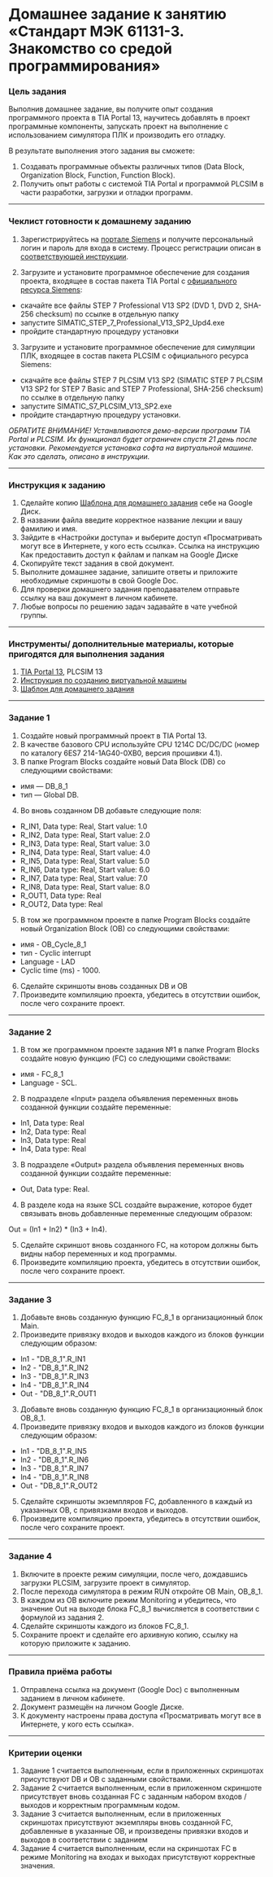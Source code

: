 # Домашнее задание к занятию «Стандарт МЭК 61131-3. Знакомство со средой программирования»

### Цель задания

Выполнив домашнее задание, вы получите опыт создания программного проекта в TIA Portal 13, научитесь добавлять в проект программные компоненты, запускать проект на выполнение с использованием симулятора ПЛК и производить его отладку.

В результате выполнения этого задания вы сможете:

1. Создавать программные объекты различных типов (Data Block, Organization Block, Function, Function Block).
2. Получить опыт работы с системой TIA Portal и программой PLCSIM в части разработки, загрузки и отладки программ.

------

### Чеклист готовности к домашнему заданию

1. Зарегистрируйтесь на [портале Siemens](https://mall.industry.siemens.com/goos/WelcomePage.aspx?regionUrl=/ru&language=ru) и получите персональный логин и пароль для входа в систему. Процесс регистрации описан в [соответствующей инструкции](https://docs.google.com/presentation/d/1RPHvCE2OxBbHRMWSAV2E-HxscZvR2nRIZVHCy8hvjJE/edit?usp=sharing).

2. Загрузите и установите программное обеспечение для создания проекта, входящее в состав пакета TIA Portal с [официального ресурса Siemens](https://support.industry.siemens.com/cs/document/78793685/simatic-step-7-(tia-portal)-v13-trial-download?dti=0&lc=en-DE):
- скачайте все файлы STEP 7 Professional V13 SP2 (DVD 1, DVD 2, SHA-256 checksum) по ссылке в отдельную папку
- запустите SIMATIC_STEP_7_Professional_V13_SP2_Upd4.exe
- пройдите стандартную процедуру установки

3. Загрузите и установите программное обеспечение для симуляции ПЛК, входящее в состав пакета PLCSIM с официального ресурса Siemens:

- скачайте все файлы STEP 7 PLCSIM V13 SP2 (SIMATIC STEP 7 PLCSIM V13 SP2 for STEP 7 Basic and STEP 7 Professional, SHA-256 checksum) по ссылке в отдельную папку
- запустите SIMATIC_S7_PLCSIM_V13_SP2.exe
- пройдите стандартную процедуру установки.

*ОБРАТИТЕ ВНИМАНИЕ! Устанвливаются демо-версии программ TIA Portal и PLCSIM. Их функционал будет ограничен спустя 21 день после установки. Рекомендуется установка софта на виртуальной машине. Как это сделать, описано в инструкции.*

------

### Инструкция к заданию

1. Сделайте копию [Шаблона для домашнего задания](https://docs.google.com/document/d/1MiwldIkT0D7OWcygHadT0PwvF4M3eY3FKipRuTsttIs/edit?usp=sharing) себе на Google Диск.
2. В названии файла введите корректное название лекции и вашу фамилию и имя.
3. Зайдите в «Настройки доступа» и выберите доступ «Просматривать могут все в Интернете, у кого есть ссылка». Ссылка на инструкцию Как предоставить доступ к файлам и папкам на Google Диске
4. Скопируйте текст задания в свой документ.
5. Выполните домашнее задание, запишите ответы и приложите необходимые скриншоты в свой Google Doc.
6. Для проверки домашнего задания преподавателем отправьте ссылку на ваш документ в личном кабинете.
7. Любые вопросы по решению задач задавайте в чате учебной группы.


------

### Инструменты/ дополнительные материалы, которые пригодятся для выполнения задания

1. [TIA Portal 13](https://support.industry.siemens.com/cs/document/109745155/simatic-step-7-including-plcsim-v13-sp2-trial-download?dti=0&lc=en-WW), PLCSIM 13
2. [Инструкция по созданию виртуальной машины](https://docs.google.com/presentation/d/1psnSlotXT7cr8ECnaZaTCDLnIyYOGUzCArLeydeRztY/edit?usp=sharing)
3. [Шаблон для домашнего задания](https://docs.google.com/document/d/1MiwldIkT0D7OWcygHadT0PwvF4M3eY3FKipRuTsttIs/edit?usp=sharing)

------

### Задание 1

1. Создайте новый программный проект в TIA Portal 13.
2. В качестве базового CPU используйте CPU 1214C DC/DC/DC (номер по каталогу 6ES7 214-1AG40-0XB0, версия прошивки 4.1).
3. В папке Program Blocks создайте новый Data Block (DB) со следующими свойствами:
- имя — DB_8_1
- тип — Global DB.
4. Во вновь созданном DB добавьте следующие поля:
- R_IN1, Data type: Real, Start value: 1.0
- R_IN2, Data type: Real, Start value: 2.0
- R_IN3, Data type: Real, Start value: 3.0
- R_IN4, Data type: Real, Start value: 4.0
- R_IN5, Data type: Real, Start value: 5.0
- R_IN6, Data type: Real, Start value: 6.0
- R_IN7, Data type: Real, Start value: 7.0
- R_IN8, Data type: Real, Start value: 8.0
- R_OUT1, Data type: Real
- R_OUT2, Data type: Real
5. В том же программном проекте в папке Program Blocks создайте новый Organization Block (OB) со следующими свойствами:
- имя - OB_Cycle_8_1
- тип - Cyclic interrupt
- Language - LAD
- Cyclic time (ms) - 1000.
6. Сделайте скриншоты вновь созданных DB и OB
7. Произведите компиляцию проекта, убедитесь в отсутствии ошибок, после чего сохраните проект.

------

### Задание 2

1. В том же программном проекте задания №1 в папке Program Blocks создайте новую функцию (FC) со следующими свойствами:
- имя - FC_8_1
- Language - SCL.
2. В подразделе «Input» раздела объявления переменных вновь созданной функции создайте переменные:
- In1, Data type: Real
- In2, Data type: Real
- In3, Data type: Real
- In4, Data type: Real
3. В подразделе «Output» раздела объявления переменных вновь созданной функции создайте переменные:
- Out, Data type: Real.
4. В разделе кода на языке SCL создайте выражение, которое будет связывать вновь добавленные переменные следующим образом:

Out = (In1 + In2) * (In3 + In4).

5. Сделайте скриншот вновь созданного FC, на котором должны быть видны набор переменных и код программы.
6. Произведите компиляцию проекта, убедитесь в отсутствии ошибок, после чего сохраните проект.

------

### Задание 3

1. Добавьте вновь созданную функцию FC_8_1 в организационный блок Main.
2. Произведите привязку входов и выходов каждого из блоков функции следующим образом:
- In1 - "DB_8_1".R_IN1
- In2 - "DB_8_1".R_IN2
- In3 - "DB_8_1".R_IN3
- In4 - "DB_8_1".R_IN4
- Out - "DB_8_1".R_OUT1
3. Добавьте вновь созданную функцию FC_8_1 в организационный блок OB_8_1.
4. Произведите привязку входов и выходов каждого из блоков функции следующим образом:
- In1 - "DB_8_1".R_IN5
- In2 - "DB_8_1".R_IN6
- In3 - "DB_8_1".R_IN7
- In4 - "DB_8_1".R_IN8
- Out - "DB_8_1".R_OUT2
5. Сделайте скриншоты экземпляров FC, добавленного в каждый из указанных OB, с привязками входов и выходов.
6. Произведите компиляцию проекта, убедитесь в отсутствии ошибок, после чего сохраните проект.

------

### Задание 4

1. Включите в проекте режим симуляции, после чего, дождавшись загрузки PLCSIM, загрузите проект в симулятор.
2. После перехода симулятора в режим RUN откройте OB Main, OB_8_1.
3. В каждом из OB включите режим Monitoring и убедитесь, что значение Out на выходе блока FC_8_1 вычисляется в соответствии с формулой из задания 2.
4. Сделайте скриншоты каждого из блоков FC_8_1.
5. Сохраните проект и сделайте его архивную копию, ссылку на которую приложите к заданию.

------

### Правила приёма работы

1. Отправлена ссылка на документ (Google Doc) с выполненным заданием в личном кабинете.
2. Документ размещён на личном Google Диске.
3. К документу настроены права доступа «Просматривать могут все в Интернете, у кого есть ссылка».

------

### Критерии оценки

1. Задание 1 считается выполненным, если в приложенных скриншотах присутствуют DB и OB с заданными свойствами.
2. Задание 2 считается выполненным, если в приложенном скриншоте присутствует вновь созданная FC с заданным набором входов / выходов  и корректным программным кодом.
3. Задание 3 считается выполненным, если в приложенных скриншотах присутствуют экземпляры вновь созданной FC, добавленные в указанные OB, и произведены привязки входов и выходов в соответствии с заданием
4. Задание 4 считается выполненным, если на скриншотах FC в режиме Monitoring на входах и выходах присутствуют корректные значения.
